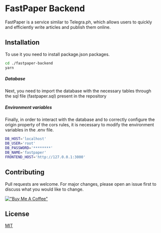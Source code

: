 # FastPaper Backend

FastPaper is a service similar to Telegra.ph, which allows users to quickly and efficiently write articles and publish them online.

## Installation

To use it you need to install package.json packages.

```bash
cd ./fastpaper-backend
yarn
```

##### Database
Next, you need to import the database with the necessary tables through the sql file (fastpaper.sql) present in the repository

##### Environment variables
Finally, in order to interact with the database and to correctly configure the origin property of the cors rules, it is necessary to modify the environment variables in the .env file.

```bash
DB_HOST='localhost'
DB_USER='root'
DB_PASSWORD='********'
DB_NAME='fastpaper'
FRONTEND_HOST='http://127.0.0.1:3000'
```

## Contributing
Pull requests are welcome. For major changes, please open an issue first to discuss what you would like to change.

[!["Buy Me A Coffee"](https://www.buymeacoffee.com/assets/img/custom_images/orange_img.png)](https://www.buymeacoffee.com/alfredobaratta)

## License
[MIT](https://choosealicense.com/licenses/mit/)
